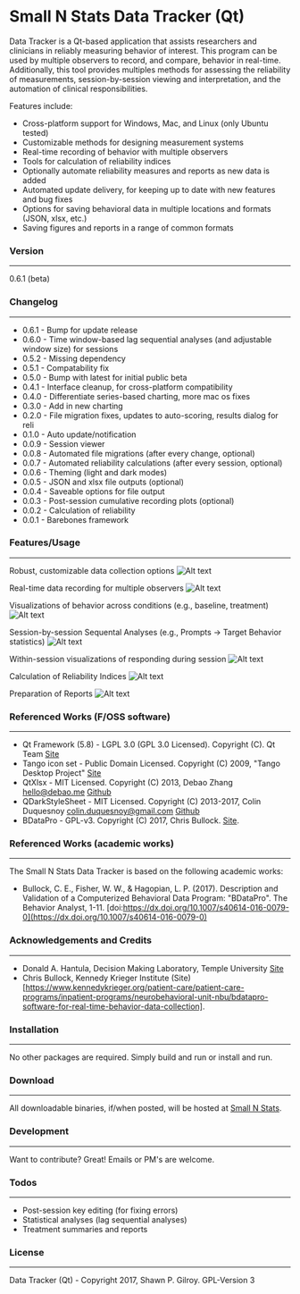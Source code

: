# Small N Stats Data Tracker (Qt)

Data Tracker is a Qt-based application that assists researchers and clinicians in reliably measuring behavior of interest. This program can be used by multiple observers to record, and compare, behavior in real-time. Additionally, this tool provides multiples methods for assessing the reliability of measurements, session-by-session viewing and interpretation, and the automation of clinical responsibilities.

Features include:
  - Cross-platform support for Windows, Mac, and Linux (only Ubuntu tested)
  - Customizable methods for designing measurement systems
  - Real-time recording of behavior with multiple observers
  - Tools for calculation of reliability indices
  - Optionally automate reliability measures and reports as new data is added
  - Automated update delivery, for keeping up to date with new features and bug fixes
  - Options for saving behavioral data in multiple locations and formats (JSON, xlsx, etc.)
  - Saving figures and reports in a range of common formats

### Version
------
0.6.1 (beta)

### Changelog
------
 * 0.6.1 - Bump for update release
 * 0.6.0 - Time window-based lag sequential analyses (and adjustable window size) for sessions
 * 0.5.2 - Missing dependency
 * 0.5.1 - Compatability fix
 * 0.5.0 - Bump with latest for initial public beta
 * 0.4.1 - Interface cleanup, for cross-platform compatibility
 * 0.4.0 - Differentiate series-based charting, more mac os fixes
 * 0.3.0 - Add in new charting
 * 0.2.0 - File migration fixes, updates to auto-scoring, results dialog for reli
 * 0.1.0 - Auto update/notification
 * 0.0.9 - Session viewer
 * 0.0.8 - Automated file migrations (after every change, optional)
 * 0.0.7 - Automated reliability calculations (after every session, optional)
 * 0.0.6 - Theming (light and dark modes)
 * 0.0.5 - JSON and xlsx file outputs (optional)
 * 0.0.4 - Saveable options for file output
 * 0.0.3 - Post-session cumulative recording plots (optional)
 * 0.0.2 - Calculation of reliability
 * 0.0.1 - Barebones framework

### Features/Usage
------
Robust, customizable data collection options
![Alt text](screencaps/SessionDesigner.png?raw=true "Session Designer")

Real-time data recording for multiple observers
![Alt text](screencaps/RecordingWindow.png?raw=true "Recording Window")

Visualizations of behavior across conditions (e.g., baseline, treatment)
![Alt text](screencaps/EvaluationViewer.png?raw=true "Evaluation Viewer")

Session-by-session Sequental Analyses (e.g., Prompts -> Target Behavior statistics)
![Alt text](screencaps/SequentialAnalyses.png?raw=true "Sequential Analyses")

Within-session visualizations of responding during session
![Alt text](screencaps/SessionViewer.png?raw=true "Session Viewer")

Calculation of Reliability Indices
![Alt text](screencaps/Reliability.png?raw=true "Reliability Calculator")

Preparation of Reports
![Alt text](screencaps/Report.png?raw=true "Evaluation Reports")

### Referenced Works (F/OSS software)
------
 * Qt Framework (5.8) - LGPL 3.0 (GPL 3.0 Licensed). Copyright (C). Qt Team [Site](https://www.qt.io/)
 * Tango icon set - Public Domain Licensed. Copyright (C) 2009, "Tango Desktop Project" [Site](http://tango.freedesktop.org/Tango_Desktop_Project)
 * QtXlsx - MIT Licensed. Copyright (C) 2013, Debao Zhang <hello@debao.me> [Github](https://github.com/dbzhang800/QtXlsxWriter)
 * QDarkStyleSheet - MIT Licensed. Copyright (C) 2013-2017, Colin Duquesnoy <colin.duquesnoy@gmail.com> [Github](https://github.com/ColinDuquesnoy/QDarkStyleSheet)
 * BDataPro - GPL-v3. Copyright (C) 2017, Chris Bullock. [Site](https://www.kennedykrieger.org/patient-care/patient-care-programs/inpatient-programs/neurobehavioral-unit-nbu/bdatapro-software-for-real-time-behavior-data-collection).

### Referenced Works (academic works)
------
The Small N Stats Data Tracker is based on the following academic works:

 * Bullock, C. E., Fisher, W. W., & Hagopian, L. P. (2017). Description and Validation of a Computerized Behavioral Data Program: "BDataPro". The Behavior Analyst, 1-11. [doi:https://dx.doi.org/10.1007/s40614-016-0079-0](https://dx.doi.org/10.1007/s40614-016-0079-0)

### Acknowledgements and Credits
------
 * Donald A. Hantula, Decision Making Laboratory, Temple University [Site](http://astro.temple.edu/~hantula/)
 * Chris Bullock, Kennedy Krieger Institute (Site)[https://www.kennedykrieger.org/patient-care/patient-care-programs/inpatient-programs/neurobehavioral-unit-nbu/bdatapro-software-for-real-time-behavior-data-collection].

### Installation
------
No other packages are required. Simply build and run or install and run.

### Download
------
All downloadable binaries, if/when posted, will be hosted at [Small N Stats](http://www.smallnstats.com).

### Development
------
Want to contribute? Great! Emails or PM's are welcome.

### Todos
------
 - Post-session key editing (for fixing errors)
 - Statistical analyses (lag sequential analyses)
 - Treatment summaries and reports

### License
----
Data Tracker (Qt) - Copyright 2017, Shawn P. Gilroy. GPL-Version 3
